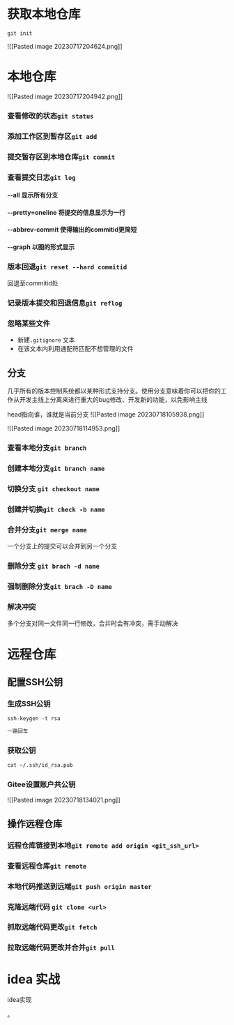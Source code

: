 # 获取本地仓库

`git init`

![[Pasted image 20230717204624.png]]

# 本地仓库

![[Pasted image 20230717204942.png]]

### 查看修改的状态`git status`
### 添加工作区到暂存区`git add`
### 提交暂存区到本地仓库`git commit`
### 查看提交日志`git log`
#### --all 显示所有分支
#### --pretty=oneline 将提交的信息显示为一行
#### --abbrev-commit 使得输出的commitid更简短
#### --graph 以图的形式显示

### 版本回退`git reset --hard commitid`

回退至commitid处

### 记录版本提交和回退信息`git reflog`

### 忽略某些文件

- 新建`.gitignore` 文本
- 在该文本内利用通配符匹配不想管理的文件


## 分支

几乎所有的版本控制系统都以某种形式支持分支。使用分支意味着你可以把你的工作从开发主线上分离来进行重大的bug修改、开发新的功能，以免影响主线

head指向谁，谁就是当前分支
![[Pasted image 20230718105938.png]]


![[Pasted image 20230718114953.png]]

### 查看本地分支`git branch`
### 创建本地分支`git branch name`
### 切换分支 `git checkout name`
### 创建并切换`git check -b name`
### 合并分支`git merge name`

一个分支上的提交可以合并到另一个分支

### 删除分支 `git brach -d name`
### 强制删除分支`git brach -D name`

### 解决冲突

多个分支对同一文件同一行修改，合并时会有冲突，需手动解决

# 远程仓库

## 配置SSH公钥

### 生成SSH公钥

```txt
ssh-keygen -t rsa

一路回车
```

###  获取公钥

```txt
cat ~/.ssh/id_rsa.pub
```

### Gitee设置账户共公钥
![[Pasted image 20230718134021.png]]

## 操作远程仓库

### 远程仓库链接到本地`git remote add origin <git_ssh_url>`

### 查看远程仓库`git remote`
### 本地代码推送到远端`git push origin master`
### 克隆远端代码 `git clone <url>`
### 抓取远端代码更改`git fetch`
### 拉取远端代码更改并合并`git pull`


# idea 实战

idea实现

。


